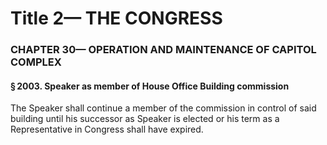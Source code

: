 
# Title 2— THE CONGRESS
### CHAPTER 30— OPERATION AND MAINTENANCE OF CAPITOL COMPLEX
#### § 2003. Speaker as member of House Office Building commission

The Speaker shall continue a member of the commission in control of said building until his successor as Speaker is elected or his term as a Representative in Congress shall have expired.
